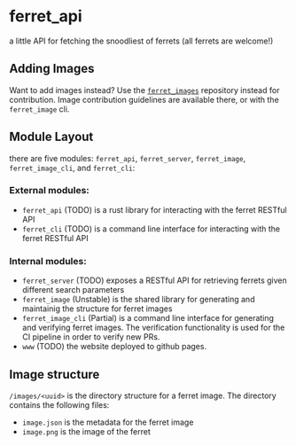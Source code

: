 # ferret_api

a little API for fetching the snoodliest of ferrets (all ferrets are welcome!)

## Adding Images

Want to add images instead? Use the [`ferret_images`](https://github.com/LeoDog896/ferret_images) repository instead for contribution. Image contribution guidelines are available there, or with the `ferret_image` cli.

## Module Layout

there are five modules: `ferret_api`, `ferret_server`, `ferret_image`, `ferret_image_cli`, and `ferret_cli`:

### External modules:
* `ferret_api` (TODO) is a rust library for interacting with the ferret RESTful API
* `ferret_cli` (TODO) is a command line interface for interacting with the ferret RESTful API

### Internal modules:
* `ferret_server` (TODO) exposes a RESTful API for retrieving ferrets given different search parameters
* `ferret_image` (Unstable) is the shared library for generating and maintainig the structure for ferret images
* `ferret_image_cli` (Partial) is a command line interface for generating and verifying ferret images. The verification functionality is used for the CI pipeline in order to verify new PRs.
* `www` (TODO) the website deployed to github pages.

## Image structure

`/images/<uuid>` is the directory structure for a ferret image. The directory contains the following files:

* `image.json` is the metadata for the ferret image
* `image.png` is the image of the ferret
